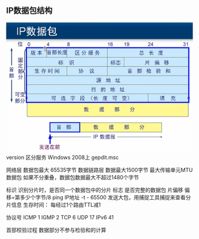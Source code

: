 ## IP数据包结构
![IP数据包结构](../img/007.IP数据包结构.png)
version
区分服务 Windows 2008上 gepdit.msc

网络层 数据包最大 65535字节
数据链路层 数据最大1500字节 最大传输单元MTU
数据包  如果不分重叠，数据包数据最大不超过1480个字节

标识  识别分片时，是否同一个数据包中的分片
标志  是否完整的数据包
片偏移 偏移=第多少个字节/8
ping IP地址 -t - 65500 发送大包，用捕捉工具捕捉来查看分片信息
生存时间： 每经过1个路由TTL减1

协议号
ICMP 1
IGMP 2
TCP  6
UDP  17
IPv6 41

首部校验过程
数据部分不参与检验和的计算